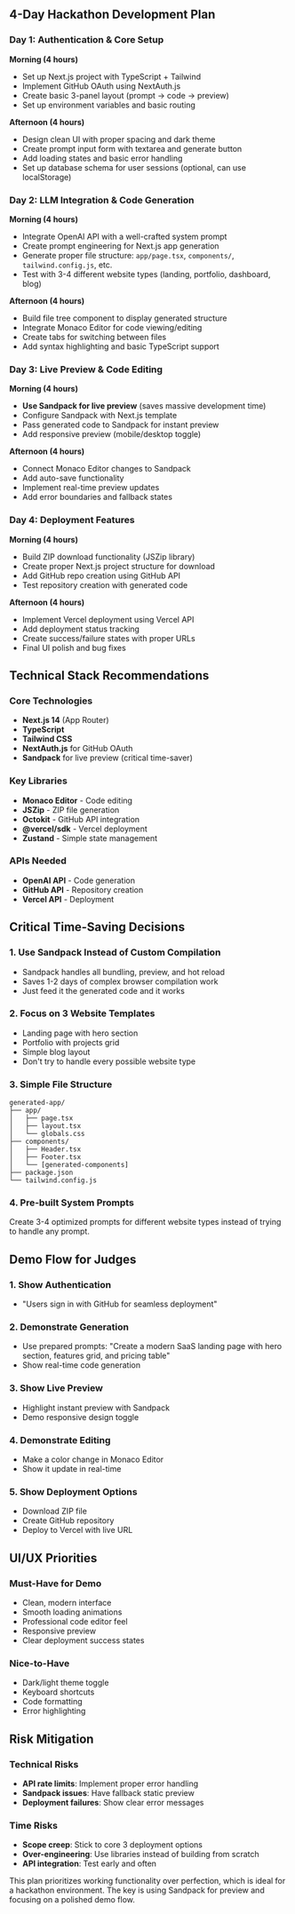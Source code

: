 ## 4-Day Hackathon Development Plan

### Day 1: Authentication & Core Setup
**Morning (4 hours)**
- Set up Next.js project with TypeScript + Tailwind
- Implement GitHub OAuth using NextAuth.js
- Create basic 3-panel layout (prompt → code → preview)
- Set up environment variables and basic routing

**Afternoon (4 hours)**
- Design clean UI with proper spacing and dark theme
- Create prompt input form with textarea and generate button
- Add loading states and basic error handling
- Set up database schema for user sessions (optional, can use localStorage)

### Day 2: LLM Integration & Code Generation
**Morning (4 hours)**
- Integrate OpenAI API with a well-crafted system prompt
- Create prompt engineering for Next.js app generation
- Generate proper file structure: `app/page.tsx`, `components/`, `tailwind.config.js`, etc.
- Test with 3-4 different website types (landing, portfolio, dashboard, blog)

**Afternoon (4 hours)**
- Build file tree component to display generated structure
- Integrate Monaco Editor for code viewing/editing
- Create tabs for switching between files
- Add syntax highlighting and basic TypeScript support

### Day 3: Live Preview & Code Editing
**Morning (4 hours)**
- **Use Sandpack for live preview** (saves massive development time)
- Configure Sandpack with Next.js template
- Pass generated code to Sandpack for instant preview
- Add responsive preview (mobile/desktop toggle)

**Afternoon (4 hours)**
- Connect Monaco Editor changes to Sandpack
- Add auto-save functionality
- Implement real-time preview updates
- Add error boundaries and fallback states

### Day 4: Deployment Features
**Morning (4 hours)**
- Build ZIP download functionality (JSZip library)
- Create proper Next.js project structure for download
- Add GitHub repo creation using GitHub API
- Test repository creation with generated code

**Afternoon (4 hours)**
- Implement Vercel deployment using Vercel API
- Add deployment status tracking
- Create success/failure states with proper URLs
- Final UI polish and bug fixes

## Technical Stack Recommendations

### Core Technologies
- **Next.js 14** (App Router)
- **TypeScript** 
- **Tailwind CSS**
- **NextAuth.js** for GitHub OAuth
- **Sandpack** for live preview (critical time-saver)

### Key Libraries
- **Monaco Editor** - Code editing
- **JSZip** - ZIP file generation
- **Octokit** - GitHub API integration
- **@vercel/sdk** - Vercel deployment
- **Zustand** - Simple state management

### APIs Needed
- **OpenAI API** - Code generation
- **GitHub API** - Repository creation
- **Vercel API** - Deployment

## Critical Time-Saving Decisions

### 1. Use Sandpack Instead of Custom Compilation
- Sandpack handles all bundling, preview, and hot reload
- Saves 1-2 days of complex browser compilation work
- Just feed it the generated code and it works

### 2. Focus on 3 Website Templates
- Landing page with hero section
- Portfolio with projects grid
- Simple blog layout
- Don't try to handle every possible website type

### 3. Simple File Structure
```
generated-app/
├── app/
│   ├── page.tsx
│   ├── layout.tsx
│   └── globals.css
├── components/
│   ├── Header.tsx
│   ├── Footer.tsx
│   └── [generated-components]
├── package.json
└── tailwind.config.js
```

### 4. Pre-built System Prompts
Create 3-4 optimized prompts for different website types instead of trying to handle any prompt.

## Demo Flow for Judges

### 1. Show Authentication
- "Users sign in with GitHub for seamless deployment"

### 2. Demonstrate Generation
- Use prepared prompts: "Create a modern SaaS landing page with hero section, features grid, and pricing table"
- Show real-time code generation

### 3. Show Live Preview
- Highlight instant preview with Sandpack
- Demo responsive design toggle

### 4. Demonstrate Editing
- Make a color change in Monaco Editor
- Show it update in real-time

### 5. Show Deployment Options
- Download ZIP file
- Create GitHub repository
- Deploy to Vercel with live URL

## UI/UX Priorities

### Must-Have for Demo
- Clean, modern interface
- Smooth loading animations
- Professional code editor feel
- Responsive preview
- Clear deployment success states

### Nice-to-Have
- Dark/light theme toggle
- Keyboard shortcuts
- Code formatting
- Error highlighting

## Risk Mitigation

### Technical Risks
- **API rate limits**: Implement proper error handling
- **Sandpack issues**: Have fallback static preview
- **Deployment failures**: Show clear error messages

### Time Risks
- **Scope creep**: Stick to core 3 deployment options
- **Over-engineering**: Use libraries instead of building from scratch
- **API integration**: Test early and often

This plan prioritizes working functionality over perfection, which is ideal for a hackathon environment. The key is using Sandpack for preview and focusing on a polished demo flow.
